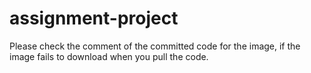 # assignment-project

Please check the comment of the committed code for the image, if the image fails to download when you pull the code.
